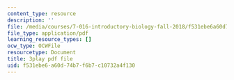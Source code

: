 ```yaml
---
content_type: resource
description: ''
file: /media/courses/7-016-introductory-biology-fall-2018/f531ebe6a60d74b7f6b7c10732a4f130_QTdJiG7mV40.pdf
file_type: application/pdf
learning_resource_types: []
ocw_type: OCWFile
resourcetype: Document
title: 3play pdf file
uid: f531ebe6-a60d-74b7-f6b7-c10732a4f130
---
```


